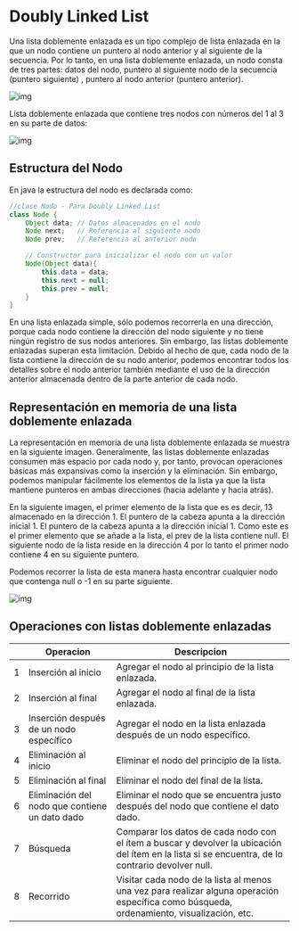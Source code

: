 # Doubly Linked List
Una lista doblemente enlazada es un tipo complejo de lista enlazada en la que un nodo contiene un puntero al nodo anterior y al siguiente de la secuencia. Por lo tanto, en una lista doblemente enlazada, un nodo consta de tres partes: datos del nodo, puntero al siguiente nodo de la secuencia (puntero siguiente) , puntero al nodo anterior (puntero anterior). 

![img](https://static.javatpoint.com/ds/images/doubly-linked-list.png)

Lista doblemente enlazada que contiene tres nodos con números del 1 al 3 en su parte de datos:

![img](https://static.javatpoint.com/ds/images/doubly-linked-list2.png)

## Estructura del Nodo
En java la estructura del nodo es declarada como:
```java
//clase Nodo - Para Doubly Linked List
class Node {
    Object data; // Datos almacenados en el nodo
    Node next;   // Referencia al siguiente nodo
    Node prev;   // Referencia al anterior nodo

    // Constructor para inicializar el nodo con un valor
    Node(Object data){
        this.data = data;
        this.next = null;
        this.prev = null;
    }
}
```

En una lista enlazada simple, sólo podemos recorrerla en una dirección, porque cada nodo contiene la dirección del nodo siguiente y no tiene ningún registro de sus nodos anteriores. Sin embargo, las listas doblemente enlazadas superan esta limitación. Debido al hecho de que, cada nodo de la lista contiene la dirección de su nodo anterior, podemos encontrar todos los detalles sobre el nodo anterior también mediante el uso de la dirección anterior almacenada dentro de la parte anterior de cada nodo.

## Representación en memoria de una lista doblemente enlazada

La representación en memoria de una lista doblemente enlazada se muestra en la siguiente imagen. Generalmente, las listas doblemente enlazadas consumen más espacio por cada nodo y, por tanto, provocan operaciones básicas más expansivas como la inserción y la eliminación. Sin embargo, podemos manipular fácilmente los elementos de la lista ya que la lista mantiene punteros en ambas direcciones (hacia adelante y hacia atrás). 

En la siguiente imagen, el primer elemento de la lista que es es decir, 13 almacenado en la dirección 1. El puntero de la cabeza apunta a la dirección inicial 1. El puntero de la cabeza apunta a la dirección inicial 1. Como este es el primer elemento que se añade a la lista, el prev de la lista contiene null. El siguiente nodo de la lista reside en la dirección 4 por lo tanto el primer nodo contiene 4 en su siguiente puntero.

Podemos recorrer la lista de esta manera hasta encontrar cualquier nodo que contenga null o -1 en su parte siguiente.

![img](https://static.javatpoint.com/ds/images/doubly-linked-list-memory-representation.png)


## Operaciones con listas doblemente enlazadas

|     | Operacion   | Descripcion     |
| --- | --- | --- |
| 1 | Inserción al inicio | Agregar el nodo al principio de la lista enlazada. |
| 2 | Inserción al final | Agregar el nodo al final de la lista enlazada. |
| 3 | Inserción después de un nodo específico | Agregar el nodo en la lista enlazada después de un nodo específico. |
| 4 | Eliminación al inicio | Eliminar el nodo del principio de la lista. |
| 5 | Eliminación al final | Eliminar el nodo del final de la lista. |
| 6 | Eliminación del nodo que contiene un dato dado | Eliminar el nodo que se encuentra justo después del nodo que contiene el dato dado. |
| 7 | Búsqueda | Comparar los datos de cada nodo con el ítem a buscar y devolver la ubicación del ítem en la lista si se encuentra, de lo contrario devolver null. |
| 8 | Recorrido | Visitar cada nodo de la lista al menos una vez para realizar alguna operación específica como búsqueda, ordenamiento, visualización, etc. |
